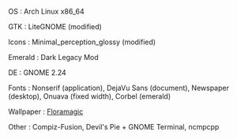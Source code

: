 OS
:  Arch Linux x86_64

GTK
:  LiteGNOME (modified)

Icons
:  Minimal_perception_glossy (modified)

Emerald
:  Dark Legacy Mod

DE
:  GNOME 2.24

Fonts
:  Nonserif <span class="smalltext">(application)</span>, DejaVu Sans <span class="smalltext">(document)</span>, Newspaper <span class="smalltext">(desktop)</span>, Onuava <span class="smalltext">(fixed width)</span>, Corbel <span class="smalltext">(emerald)</span>

Wallpaper
:  [Floramagic](http://veerle.duoh.com/artveerle/comments/floramagic_desktop/)

Other
:  Compiz-Fusion, Devil's Pie + GNOME Terminal, ncmpcpp

